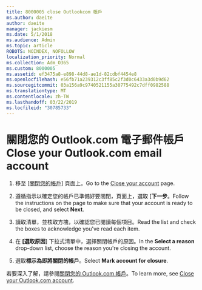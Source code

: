 ```yaml
---
title: 8000005 close Outlookcom 帳戶
ms.author: daeite
author: daeite
manager: jackiesm
ms.date: 5/1/2018
ms.audience: Admin
ms.topic: article
ROBOTS: NOINDEX, NOFOLLOW
localization_priority: Normal
ms.collection: Adm_O365
ms.custom: 8000005
ms.assetid: ef3475a8-e898-44d8-ae1d-82cdbf4454e8
ms.openlocfilehash: e56fb71a239312c3ff85c2f3d0c6433a3d0b9d62
ms.sourcegitcommit: 03a156a9c9740521155a30775492c7dff0982588
ms.translationtype: MT
ms.contentlocale: zh-TW
ms.lasthandoff: 03/22/2019
ms.locfileid: "30785733"
---
```

# <a name="close-your-outlookcom-email-account"></a><span data-ttu-id="ffb7d-102">關閉您的 Outlook.com 電子郵件帳戶</span><span class="sxs-lookup"><span data-stu-id="ffb7d-102">Close your Outlook.com email account</span></span>

1. <span data-ttu-id="ffb7d-103">移至 [[關閉您的帳戶](https://go.microsoft.com/fwlink/p/?linkid=845493)] 頁面上。</span><span class="sxs-lookup"><span data-stu-id="ffb7d-103">Go to the [Close your account](https://go.microsoft.com/fwlink/p/?linkid=845493) page.</span></span> 
    
2. <span data-ttu-id="ffb7d-104">遵循指示以確定您的帳戶已準備好要關閉，頁面上，選取 [**下一步**。</span><span class="sxs-lookup"><span data-stu-id="ffb7d-104">Follow the instructions on the page to make sure that your account is ready to be closed, and select **Next**.</span></span> 
    
3. <span data-ttu-id="ffb7d-105">讀取清單，並核取方塊，以確認您已閱讀每個項目。</span><span class="sxs-lookup"><span data-stu-id="ffb7d-105">Read the list and check the boxes to acknowledge you've read each item.</span></span>
    
4. <span data-ttu-id="ffb7d-106">在 **[選取原因**] 下拉式清單中，選擇關閉帳戶的原因。</span><span class="sxs-lookup"><span data-stu-id="ffb7d-106">In the **Select a reason** drop-down list, choose the reason you're closing the account.</span></span> 
    
5. <span data-ttu-id="ffb7d-107">選取**標示為即將關閉的帳戶**。</span><span class="sxs-lookup"><span data-stu-id="ffb7d-107">Select **Mark account for closure**.</span></span> 
    
<span data-ttu-id="ffb7d-108">若要深入了解，請參閱[關閉您的 Outlook.com 帳戶](https://go.microsoft.com/fwlink/p/?linkid=873106)[](https://support.office.com/article/564b801e-2a47-4cb2-afa8-12ead3185038.aspx)。</span><span class="sxs-lookup"><span data-stu-id="ffb7d-108">To learn more, see [Close your Outlook.com account](https://go.microsoft.com/fwlink/p/?linkid=873106)[](https://support.office.com/article/564b801e-2a47-4cb2-afa8-12ead3185038.aspx).</span></span>
  


